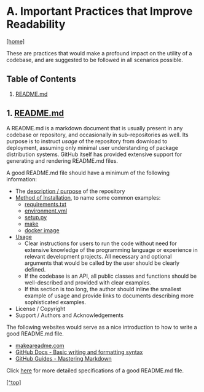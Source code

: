 # A. <a name="top"/>Important Practices that Improve Readability</a>

[[home]](/README.md)

These are practices that would make a profound impact on the utility of a codebase, and are suggested to be followed in 
all scenarios possible.


## Table of Contents
1. [README.md](#readme)  

## <a name="readme"/>1. [README.md](1-README/README.md)</a>

A README.md is a markdown document that is usually present in any codebase or repository, and occasionally in 
sub-repositories as well. Its purpose is to instruct _usage_ of the repository from download to deployment, assuming 
only minimal user understanding of package distribution systems. GitHub itself has provided extensive support for 
generating and rendering README.md files.

A good README.md file should have a minimum of the following information:

- The [description / purpose](1-README/README.md/#description) of the repository
- [Method of Installation](1-README/README.md/#installation), to name some common examples:
    - [requirements.txt](1-README/installation-guide/environment/pip-requirements/README.md)
    - [environment.yml](1-README/installation-guide/environment/conda-environment/README.md)
    - [setup.py](1-README/installation-guide/build-package/setup-py/README.md)
    - [make](1-README/installation-guide/build-package/make/README.md)
    - [docker image](1-README/installation-guide/docker/README.md)
- [Usage](1-README/README.md#usage)
  - Clear instructions for users to run the code without need for extensive knowledge of the programming language or 
    experience in relevant development projects. All necessary and optional arguments that would be called by the user 
      should be clearly defined. 
  - If the codebase is an API, all public classes and functions should be well-described and provided with clear 
    examples. 
  - If this section is too long, the author should inline the smallest example of usage and provide links to documents 
    describing more sophisticated examples.
- License / Copyright
- Support / Authors and Acknowledgements

The following websites would serve as a nice introduction to how to write a good README.md file.

- [makeareadme.com](https://www.makeareadme.com/)
- [GitHub Docs - Basic writing and formatting syntax](
  https://docs.github.com/en/github/writing-on-github/getting-started-with-writing-and-formatting-on-github/basic-writing-and-formatting-syntax)
- [GitHub Guides - Mastering Markdown](https://guides.github.com/features/mastering-markdown/)

Click [here](1-README/README.md) for more detailed specifications of a good README.md file.

[[^top]](#top)